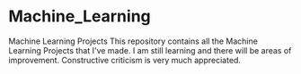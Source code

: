 # Machine_Learning
Machine Learning Projects
This repository contains all the Machine Learning Projects that I've made. I am still learning and there will be areas of improvement. Constructive criticism is very much appreciated.
